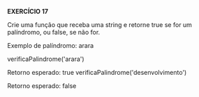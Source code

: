 **EXERCÍCIO 17**

Crie uma função que receba uma string e retorne true se for um palíndromo, ou false, se não for.

Exemplo de palíndromo: arara

verificaPalindrome('arara')

Retorno esperado: true
verificaPalindrome('desenvolvimento')

Retorno esperado: false